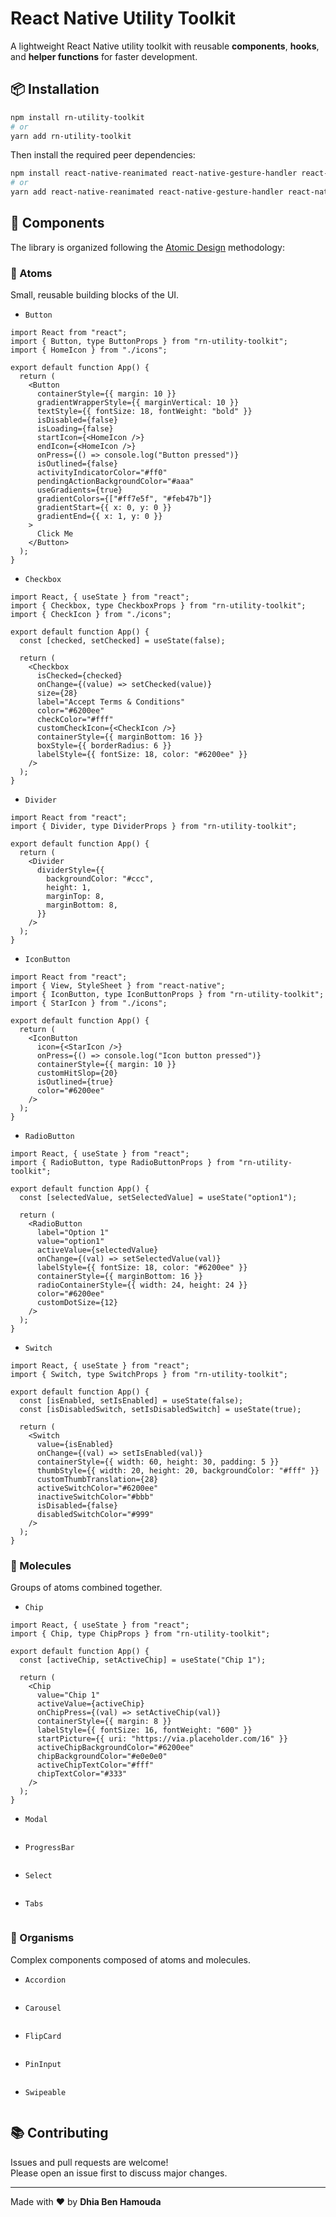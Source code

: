 # React Native Utility Toolkit

A lightweight React Native utility toolkit with reusable **components**, **hooks**, and **helper functions** for faster development.

## 📦 Installation

```bash
npm install rn-utility-toolkit
# or
yarn add rn-utility-toolkit
```

Then install the required peer dependencies:

```bash
npm install react-native-reanimated react-native-gesture-handler react-native-svg react-native-linear-gradient @react-native-masked-view/masked-view
# or
yarn add react-native-reanimated react-native-gesture-handler react-native-svg react-native-linear-gradient @react-native-masked-view/masked-view
```

## 🚀 Components

The library is organized following the [Atomic Design](https://bradfrost.com/blog/post/atomic-web-design/) methodology:

### 🔹 Atoms

Small, reusable building blocks of the UI.

- `Button`

```tsx
import React from "react";
import { Button, type ButtonProps } from "rn-utility-toolkit";
import { HomeIcon } from "./icons";

export default function App() {
  return (
    <Button
      containerStyle={{ margin: 10 }}
      gradientWrapperStyle={{ marginVertical: 10 }}
      textStyle={{ fontSize: 18, fontWeight: "bold" }}
      isDisabled={false}
      isLoading={false}
      startIcon={<HomeIcon />}
      endIcon={<HomeIcon />}
      onPress={() => console.log("Button pressed")}
      isOutlined={false}
      activityIndicatorColor="#ff0"
      pendingActionBackgroundColor="#aaa"
      useGradients={true}
      gradientColors={["#ff7e5f", "#feb47b"]}
      gradientStart={{ x: 0, y: 0 }}
      gradientEnd={{ x: 1, y: 0 }}
    >
      Click Me
    </Button>
  );
}
```

- `Checkbox`

```tsx
import React, { useState } from "react";
import { Checkbox, type CheckboxProps } from "rn-utility-toolkit";
import { CheckIcon } from "./icons";

export default function App() {
  const [checked, setChecked] = useState(false);

  return (
    <Checkbox
      isChecked={checked}
      onChange={(value) => setChecked(value)}
      size={28}
      label="Accept Terms & Conditions"
      color="#6200ee"
      checkColor="#fff"
      customCheckIcon={<CheckIcon />}
      containerStyle={{ marginBottom: 16 }}
      boxStyle={{ borderRadius: 6 }}
      labelStyle={{ fontSize: 18, color: "#6200ee" }}
    />
  );
}
```

- `Divider`

```tsx
import React from "react";
import { Divider, type DividerProps } from "rn-utility-toolkit";

export default function App() {
  return (
    <Divider
      dividerStyle={{
        backgroundColor: "#ccc",
        height: 1,
        marginTop: 8,
        marginBottom: 8,
      }}
    />
  );
}
```

- `IconButton`

```tsx
import React from "react";
import { View, StyleSheet } from "react-native";
import { IconButton, type IconButtonProps } from "rn-utility-toolkit";
import { StarIcon } from "./icons";

export default function App() {
  return (
    <IconButton
      icon={<StarIcon />}
      onPress={() => console.log("Icon button pressed")}
      containerStyle={{ margin: 10 }}
      customHitSlop={20}
      isOutlined={true}
      color="#6200ee"
    />
  );
}
```

- `RadioButton`

```tsx
import React, { useState } from "react";
import { RadioButton, type RadioButtonProps } from "rn-utility-toolkit";

export default function App() {
  const [selectedValue, setSelectedValue] = useState("option1");

  return (
    <RadioButton
      label="Option 1"
      value="option1"
      activeValue={selectedValue}
      onChange={(val) => setSelectedValue(val)}
      labelStyle={{ fontSize: 18, color: "#6200ee" }}
      containerStyle={{ marginBottom: 16 }}
      radioContainerStyle={{ width: 24, height: 24 }}
      color="#6200ee"
      customDotSize={12}
    />
  );
}
```

- `Switch`

```tsx
import React, { useState } from "react";
import { Switch, type SwitchProps } from "rn-utility-toolkit";

export default function App() {
  const [isEnabled, setIsEnabled] = useState(false);
  const [isDisabledSwitch, setIsDisabledSwitch] = useState(true);

  return (
    <Switch
      value={isEnabled}
      onChange={(val) => setIsEnabled(val)}
      containerStyle={{ width: 60, height: 30, padding: 5 }}
      thumbStyle={{ width: 20, height: 20, backgroundColor: "#fff" }}
      customThumbTranslation={28}
      activeSwitchColor="#6200ee"
      inactiveSwitchColor="#bbb"
      isDisabled={false}
      disabledSwitchColor="#999"
    />
  );
}
```

### 🔹 Molecules

Groups of atoms combined together.

- `Chip`

```tsx
import React, { useState } from "react";
import { Chip, type ChipProps } from "rn-utility-toolkit";

export default function App() {
  const [activeChip, setActiveChip] = useState("Chip 1");

  return (
    <Chip
      value="Chip 1"
      activeValue={activeChip}
      onChipPress={(val) => setActiveChip(val)}
      containerStyle={{ margin: 8 }}
      labelStyle={{ fontSize: 16, fontWeight: "600" }}
      startPicture={{ uri: "https://via.placeholder.com/16" }}
      activeChipBackgroundColor="#6200ee"
      chipBackgroundColor="#e0e0e0"
      activeChipTextColor="#fff"
      chipTextColor="#333"
    />
  );
}
```

- `Modal`

```tsx

```

- `ProgressBar`

```tsx

```

- `Select`

```tsx

```

- `Tabs`

```tsx

```

### 🔹 Organisms

Complex components composed of atoms and molecules.

- `Accordion`

```tsx

```

- `Carousel`

```tsx

```

- `FlipCard`

```tsx

```

- `PinInput`

```tsx

```

- `Swipeable`

```tsx

```

## 📚 Contributing

Issues and pull requests are welcome!  
Please open an issue first to discuss major changes.

---

Made with ❤️ by **Dhia Ben Hamouda**
